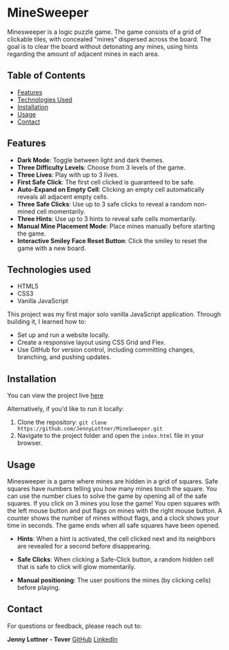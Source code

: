 # MineSweeper

Minesweeper is a logic puzzle game. The game consists of a grid of clickable tiles, with concealed "mines" dispersed across the board. The goal is to clear the board without detonating any mines, using hints regarding the amount of adjacent mines in each area.

## Table of Contents
- [Features](#features)
- [Technologies Used](#technologies-used)
- [Installation](#installation)
- [Usage](#usage)
- [Contact](#contact)

## Features
- **Dark Mode**: Toggle between light and dark themes.
- **Three Difficulty Levels**: Choose from 3 levels of the game.
- **Three Lives**: Play with up to 3 lives.
- **First Safe Click**: The first cell clicked is guaranteed to be safe.
- **Auto-Expand on Empty Cell**: Clicking an empty cell automatically reveals all adjacent empty cells.
- **Three Safe Clicks**: Use up to 3 safe clicks to reveal a random non-mined cell momentarily.
- **Three Hints**: Use up to 3 hints to reveal safe cells momentarily.
- **Manual Mine Placement Mode**: Place mines manually before starting the game.
- **Interactive Smiley Face Reset Button**: Click the smiley to reset the game with a new board.

## Technologies used
- HTML5
- CSS3
- Vanilla JavaScript

This project was my first major solo vanilla JavaScript application. Through building it, I learned how to:
- Set up and run a website locally.
- Create a responsive layout using CSS Grid and Flex.
- Use GitHub for version control, including committing changes, branching, and pushing updates.

## Installation
You can view the project live [here](https://jennylottner.github.io/MineSweeper/)

Alternatively, if you'd like to run it locally:
1. Clone the repository: `git clone https://github.com/JennyLottner/MineSweeper.git`
2. Navigate to the project folder and open the `index.html` file in your browser.

## Usage
Minesweeper is a game where mines are hidden in a grid of squares. Safe squares have numbers telling you how many mines touch the square. You can use the number clues to solve the game by opening all of the safe squares. If you click on 3 mines you lose the game!
You open squares with the left mouse button and put flags on mines with the right mouse button.
A counter shows the number of mines without flags, and a clock shows your time in seconds.
The game ends when all safe squares have been opened.

- **Hints**: When a hint is activated, the cell clicked next and its neighbors are revealed for a second before disappearing.

- **Safe Clicks**: When clicking a Safe-Click button, a random hidden cell that is safe to click will glow momentarily.

- **Manual positioning**: The user positions the mines (by clicking cells) before playing.

## Contact
For questions or feedback, please reach out to:

**Jenny Lottner - Tover**
[GitHub](https://github.com/JennyLottner)
[LinkedIn](https://www.linkedin.com/in/jenny-lottner-tover-7b1357261)
